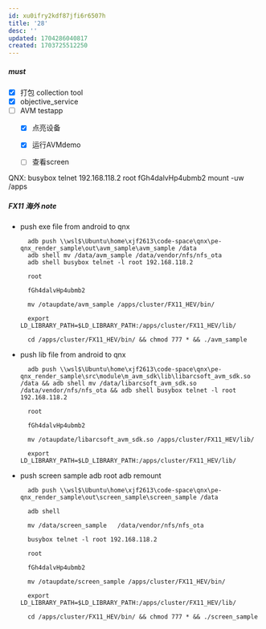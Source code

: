 ```yaml
---
id: xu0ifry2kdf87jfi6r6507h
title: '28'
desc: ''
updated: 1704286040817
created: 1703725512250
---
```


##### must
- [x] 打包 collection tool
- [x] objective_service
- [ ] AVM testapp
  - [x] 点亮设备
  - [x] 运行AVMdemo
  - [ ] 查看screen



QNX:
busybox telnet 192.168.118.2
root
fGh4dalvHp4ubmb2
mount -uw /apps

##### FX11 海外 note
- push exe file from android to qnx

        adb push \\wsl$\Ubuntu\home\xjf2613\code-space\qnx\pe-qnx_render_sample\out\avm_sample\avm_sample /data 
        adb shell mv /data/avm_sample /data/vendor/nfs/nfs_ota 
        adb shell busybox telnet -l root 192.168.118.2
    
        root

        fGh4dalvHp4ubmb2
        
        mv /otaupdate/avm_sample /apps/cluster/FX11_HEV/bin/

        export LD_LIBRARY_PATH=$LD_LIBRARY_PATH:/apps/cluster/FX11_HEV/lib/
        
        cd /apps/cluster/FX11_HEV/bin/ && chmod 777 * && ./avm_sample

- push lib file from android to qnx

        adb push \\wsl$\Ubuntu\home\xjf2613\code-space\qnx\pe-qnx_render_sample\src\module\m_avm_sdk\lib\libarcsoft_avm_sdk.so /data && adb shell mv /data/libarcsoft_avm_sdk.so /data/vendor/nfs/nfs_ota && adb shell busybox telnet -l root 192.168.118.2
    
        root

        fGh4dalvHp4ubmb2

        mv /otaupdate/libarcsoft_avm_sdk.so /apps/cluster/FX11_HEV/lib/

        export LD_LIBRARY_PATH=$LD_LIBRARY_PATH:/apps/cluster/FX11_HEV/lib/
- push screen sample
adb root
adb remount

        adb push \\wsl$\Ubuntu\home\xjf2613\code-space\qnx\pe-qnx_render_sample\out\screen_sample\screen_sample /data 
        
        adb shell
        
        mv /data/screen_sample   /data/vendor/nfs/nfs_ota 

        busybox telnet -l root 192.168.118.2
    
        root

        fGh4dalvHp4ubmb2
        
        mv /otaupdate/screen_sample /apps/cluster/FX11_HEV/bin/

        export LD_LIBRARY_PATH=$LD_LIBRARY_PATH:/apps/cluster/FX11_HEV/lib/
        
        cd /apps/cluster/FX11_HEV/bin/ && chmod 777 * && ./screen_sample